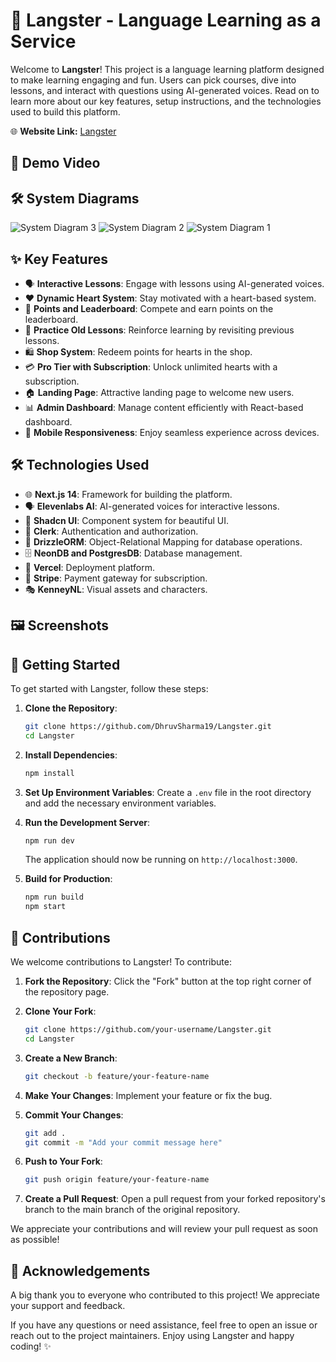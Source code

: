 # 🏫 Langster - Language Learning as a Service

Welcome to **Langster**! This project is a language learning platform designed to make learning engaging and fun. Users can pick courses, dive into lessons, and interact with questions using AI-generated voices. Read on to learn more about our key features, setup instructions, and the technologies used to build this platform.

<!-- 🧑‍💻 **Test User:** testUser@gmail.com  
🔐 **Password:** 12345678 -->

🌐 **Website Link:**  [Langster](https://langster.vercel.app/)

## 🎥 Demo Video



## 🛠 System Diagrams

![System Diagram 3](https://github.com/DhruvSharma19/Langster/assets/112254552/f519966a-9c44-4dbc-b88d-2817fcb5c8c6)
![System Diagram 2](https://github.com/DhruvSharma19/Langster/assets/112254552/c1673051-af77-48ba-8942-140e45636107)
![System Diagram 1](https://github.com/DhruvSharma19/Langster/assets/112254552/dcaf162d-c368-4bda-b79e-79734bb02cd6)

## ✨ Key Features

- 🗣 **Interactive Lessons**: Engage with lessons using AI-generated voices.
- ❤️ **Dynamic Heart System**: Stay motivated with a heart-based system.
- 🌟 **Points and Leaderboard**: Compete and earn points on the leaderboard.
- 🔄 **Practice Old Lessons**: Reinforce learning by revisiting previous lessons.
- 🛍 **Shop System**: Redeem points for hearts in the shop.
- 💳 **Pro Tier with Subscription**: Unlock unlimited hearts with a subscription.
- 🏠 **Landing Page**: Attractive landing page to welcome new users.
- 📊 **Admin Dashboard**: Manage content efficiently with React-based dashboard.
- 📱 **Mobile Responsiveness**: Enjoy seamless experience across devices.

## 🛠 Technologies Used

- 🌐 **Next.js 14**: Framework for building the platform.
- 🗣 **Elevenlabs AI**: AI-generated voices for interactive lessons.
- 🎨 **Shadcn UI**: Component system for beautiful UI.
- 🔐 **Clerk**: Authentication and authorization.
- 💾 **DrizzleORM**: Object-Relational Mapping for database operations.
- 🗄 **NeonDB and PostgresDB**: Database management.
- 🚀 **Vercel**: Deployment platform.
- 🧙 **Stripe**: Payment gateway for subscription.
- 🎭 **KenneyNL**: Visual assets and characters.

## 🖼️ Screenshots



## 🚀 Getting Started

To get started with Langster, follow these steps:

1. **Clone the Repository**:
   ```bash
   git clone https://github.com/DhruvSharma19/Langster.git
   cd Langster
   ```

2. **Install Dependencies**:
   ```bash
   npm install
   ```

3. **Set Up Environment Variables**:
   Create a `.env` file in the root directory and add the necessary environment variables.

4. **Run the Development Server**:
   ```bash
   npm run dev
   ```
   The application should now be running on `http://localhost:3000`.

5. **Build for Production**:
   ```bash
   npm run build
   npm start
   ```

## 🤝 Contributions

We welcome contributions to Langster! To contribute:

1. **Fork the Repository**:
   Click the "Fork" button at the top right corner of the repository page.

2. **Clone Your Fork**:
   ```bash
   git clone https://github.com/your-username/Langster.git
   cd Langster
   ```

3. **Create a New Branch**:
   ```bash
   git checkout -b feature/your-feature-name
   ```

4. **Make Your Changes**:
   Implement your feature or fix the bug.

5. **Commit Your Changes**:
   ```bash
   git add .
   git commit -m "Add your commit message here"
   ```

6. **Push to Your Fork**:
   ```bash
   git push origin feature/your-feature-name
   ```

7. **Create a Pull Request**:
   Open a pull request from your forked repository's branch to the main branch of the original repository.

We appreciate your contributions and will review your pull request as soon as possible!

## 🙏 Acknowledgements

A big thank you to everyone who contributed to this project! We appreciate your support and feedback.

If you have any questions or need assistance, feel free to open an issue or reach out to the project maintainers. Enjoy using Langster and happy coding! ✨
